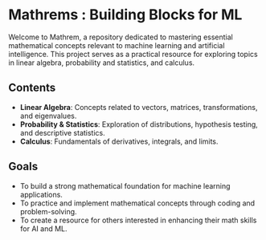 # Mathrems : Building Blocks for ML

Welcome to Mathrem, a repository dedicated to mastering essential mathematical concepts relevant to machine learning and artificial intelligence. This project serves as a practical resource for exploring topics in linear algebra, probability and statistics, and calculus.

## Contents

- **Linear Algebra**: Concepts related to vectors, matrices, transformations, and eigenvalues.
- **Probability & Statistics**: Exploration of distributions, hypothesis testing, and descriptive statistics.
- **Calculus**: Fundamentals of derivatives, integrals, and limits.

## Goals

- To build a strong mathematical foundation for machine learning applications.
- To practice and implement mathematical concepts through coding and problem-solving.
- To create a resource for others interested in enhancing their math skills for AI and ML.

<!--

## Project structure

Mathrems/
│
├── README.md               # Overview of the repo and goals
│
├── linear_algebra/         # Folder for linear algebra topics
│   ├── vectors/
│   ├── matrices/
│   ├── transformations/
│   ├── eigenvalues/
│   └── practice_notebooks/ # Jupyter notebooks for practice
│
├── probability_statistics/  # Folder for probability and statistics topics
│   ├── distributions/
│   ├── hypothesis_testing/
│   ├── descriptive_stats/
│   └── practice_notebooks/
│
├── calculus/               # Folder for calculus topics
│   ├── derivatives/
│   ├── integrals/
│   ├── limits/
│   └── practice_notebooks/
│
└── utils/                  # Utility scripts/functions for calculations

-->